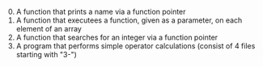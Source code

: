 0. A function that prints a name via a function pointer
1. A function that executees a function, given as a parameter, on each element of an array
2. A function that searches for an integer via a function pointer
3. A program that performs simple operator calculations (consist of 4 files starting with "3-")
